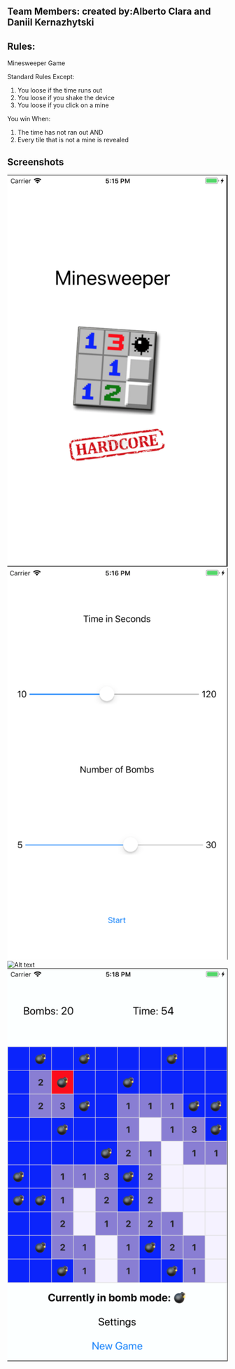 ## Team Members:  created by:Alberto Clara and Daniil Kernazhytski

## Rules:

Minesweeper Game 

Standard Rules Except:
1. You loose if the time runs out
2. You loose if you shake the device
3. You loose if you click on a mine

You win When:
1. The time has not ran out AND
2. Every tile that is not a mine is revealed 

## Screenshots

![Alt text](/pics/Splash.png "SS1\n")
![Alt text](/pics/Menu.png "SS2\n")
![Alt text](/pics/Game.png.png "SS3" )
![Alt text](/pics/GameOver.png "SS4" )
